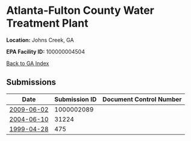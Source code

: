 # Atlanta-Fulton County Water Treatment Plant

**Location:** Johns Creek, GA

**EPA Facility ID:** 100000004504

[Back to GA Index](../../index.md)

## Submissions

| Date | Submission ID | Document Control Number |
|------|--------------|-------------------------|
| [2009-06-02](submissions/1000002089.md) | 1000002089 |  |
| [2004-06-10](submissions/31224.md) | 31224 |  |
| [1999-04-28](submissions/475.md) | 475 |  |

